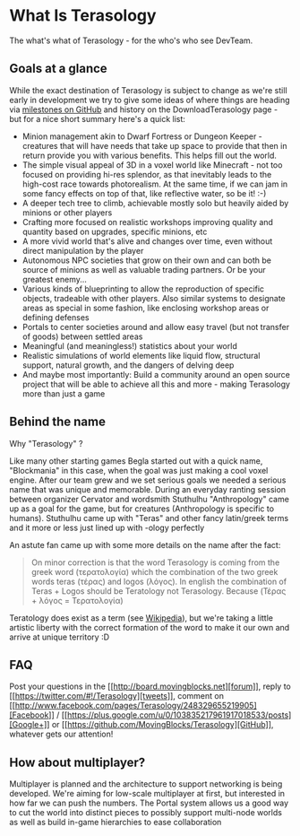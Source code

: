 What Is Terasology
==================

The what's what of Terasology - for the who's who see DevTeam.

Goals at a glance
-----------------

While the exact destination of Terasology is subject to change as we're still early in development we try to give some ideas of where things are heading via [milestones on GitHub](https://github.com/MovingBlocks/Terasology/issues/milestones) and history on the DownloadTerasology page - but for a nice short summary here's a quick list:

   * Minion management akin to Dwarf Fortress or Dungeon Keeper - creatures that will have needs that take up space to provide that then in return provide you with various benefits. This helps fill out the world.
   * The simple visual appeal of 3D in a voxel world like Minecraft - not too focused on providing hi-res splendor, as that inevitably leads to the high-cost race towards photorealism. At the same time, if we can jam in some fancy effects on top of that, like reflective water, so be it! :-)
   * A deeper tech tree to climb, achievable mostly solo but heavily aided by minions or other players
   * Crafting more focused on realistic workshops improving quality and quantity based on upgrades, specific minions, etc
   * A more vivid world that's alive and changes over time, even without direct manipulation by the player
   * Autonomous NPC societies that grow on their own and can both be source of minions as well as valuable trading partners. Or be your greatest enemy...
   * Various kinds of blueprinting to allow the reproduction of specific objects, tradeable with other players. Also similar systems to designate areas as special in some fashion, like enclosing workshop areas or defining defenses
   * Portals to center societies around and allow easy travel (but not transfer of goods) between settled areas
   * Meaningful (and meaningless!) statistics about your world
   * Realistic simulations of world elements like liquid flow, structural support, natural growth, and the dangers of delving deep
   * And maybe most importantly: Build a community around an open source project that will be able to achieve all this and more - making Terasology more than just a game

Behind the name
---------------

Why "Terasology" ?

Like many other starting games Begla started out with a quick name, "Blockmania" in this case, when the goal was just making a cool voxel engine. After our team grew and we set serious goals we needed a serious name that was unique and memorable. During an everyday ranting session between organizer Cervator and wordsmith Stuthulhu "Anthropology" came up as a goal for the game, but for creatures (Anthropology is specific to humans). Stuthulhu came up with "Teras" and other fancy latin/greek terms and it more or less just lined up with -ology perfectly

An astute fan came up with some more details on the name after the fact:

> On minor correction is that the word Terasology is coming from the greek word (&tau;&epsilon;&rho;&alpha;&tau;&omicron;&lambda;&omicron;&gamma;&#x3AF;&alpha;) which the combination of the two greek words teras (&tau;&#x3AD;&rho;&alpha;&sigmaf;) and logos (&lambda;&#x3CC;&gamma;&omicron;&sigmaf;). In english the combination of Teras + Logos should be Teratology not Terasology. Because (&Tau;&#x3AD;&rho;&alpha;&sigmaf; + &lambda;&#x3CC;&gamma;&omicron;&sigmaf; = &Tau;&epsilon;&rho;&alpha;&tau;&omicron;&lambda;&omicron;&gamma;&#x3AF;&alpha;)

Teratology does exist as a term (see [Wikipedia](http://en.wikipedia.org/wiki/Teratology)), but we're taking a little artistic liberty with the correct formation of the word to make it our own and arrive at unique territory :D

FAQ
---

Post your questions in the [[http://board.movingblocks.net][forum]], reply to [[https://twitter.com/#!/Terasology][tweets]], comment on [[http://www.facebook.com/pages/Terasology/248329655219905][Facebook]] / [[https://plus.google.com/u/0/103835217961917018533/posts][Google+]] or [[https://github.com/MovingBlocks/Terasology][GitHub]], whatever gets our attention!

How about multiplayer?
----------------------

Multiplayer is planned and the architecture to support networking is being developed. We're aiming for low-scale multiplayer at first, but interested in how far we can push the numbers. The Portal system allows us a good way to cut the world into distinct pieces to possibly support multi-node worlds as well as build in-game hierarchies to ease collaboration